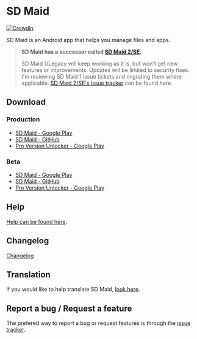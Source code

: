 # SD Maid

[![Crowdin](https://d322cqt584bo4o.cloudfront.net/sdmaid/localized.svg)](https://crowdin.com/project/sdmaid)

SD Maid is an Android app that helps you manage files and apps.

> **SD Maid has a successor called [SD Maid 2/SE](https://play.google.com/store/apps/details?id=eu.darken.sdmse).**
> 
> SD Maid 1/Legacy will keep working as it is, but won't get new features or improvements.
> Updates will be limited to security fixes.
> I'm reviewing SD Maid 1 issue tickets and migrating them where applicable. [SD Maid 2/SE's issue tracker](https://github.com/d4rken-org/sdmaid-se/issues) can be found here.

## Download
### Production
- [SD Maid - Google Play](https://play.google.com/store/apps/details?id=eu.thedarken.sdm)
- [SD Maid - GitHub](https://github.com/d4rken-org/sdmaid/releases)
- [Pro Version Unlocker - Google Play](https://play.google.com/store/apps/details?id=eu.thedarken.sdm.unlocker)

### Beta
- [SD Maid - Google Play](https://play.google.com/apps/testing/eu.thedarken.sdm)
- [SD Maid - GitHub](https://github.com/d4rken-org/sdmaid/releases)
- [Pro Version Unlocker - Google Play](https://play.google.com/apps/testing/eu.thedarken.sdm.unlocker)

## Help
[Help can be found here](http://sdmaid.darken.eu/help).

## Changelog
[Changelog](CHANGELOG.md)

## Translation
If you would like to help translate SD Maid, [look here](http://sdmaid.darken.eu/translation).

## Report a bug / Request a feature
The prefered way to report a bug or request features is through the [issue tracker](http://sdmaid.darken.eu/issues).
